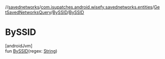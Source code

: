 //[savednetworks](../../../../index.md)/[com.isupatches.android.wisefy.savednetworks.entities](../../index.md)/[GetSavedNetworksQuery](../index.md)/[BySSID](index.md)/[BySSID](-by-s-s-i-d.md)

# BySSID

[androidJvm]\
fun [BySSID](-by-s-s-i-d.md)(regex: [String](https://kotlinlang.org/api/latest/jvm/stdlib/kotlin/-string/index.html))
